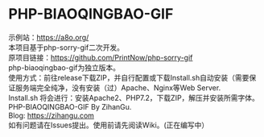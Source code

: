 # PHP-BIAOQINGBAO-GIF  
示例站：https://a8o.org/  
本项目基于php-sorry-gif二次开发。  
原项目链接：https://github.com/PrintNow/php-sorry-gif  
php-biaoqingbao-gif为独立版本。  
使用方式：前往release下载ZIP，并自行配置或下载Install.sh自动安装（需要保证服务端完全纯净，没有安装（过）Apache、Nginx等Web Server.  
Install.sh 将会进行：安装Apache2、PHP7.2，下载ZIP，解压并安装所需字体。  
PHP-BIAOQINGBAO-GIF By ZihanGu.  
Blog: https://zihangu.com  
如有问题请在Issues提出。使用前请先阅读Wiki。(正在编写中）  
